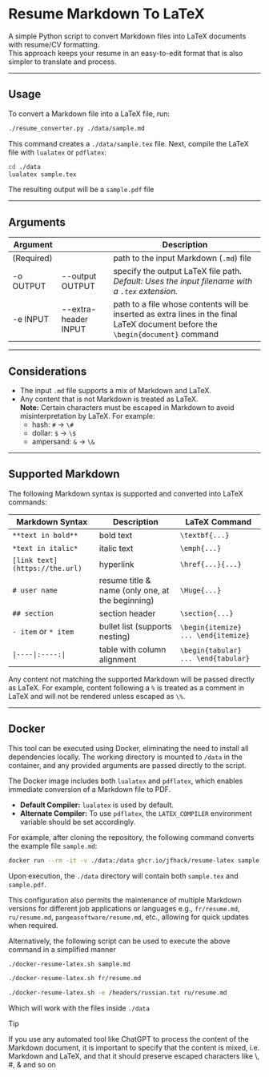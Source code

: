 # Resume Markdown To LaTeX

A simple Python script to convert Markdown files into LaTeX documents with resume/CV formatting.  
This approach keeps your resume in an easy-to-edit format that is also simpler to translate and process.

---

## Usage

To convert a Markdown file into a LaTeX file, run:

```sh
./resume_converter.py ./data/sample.md
```

This command creates a `./data/sample.tex` file. Next, compile the LaTeX file with `lualatex` or `pdflatex`:

```sh
cd ./data
lualatex sample.tex
```

The resulting output will be a `sample.pdf` file

---

## Arguments

| Argument | | Description |
|---|---|---|
| (Required) || path to the input Markdown (`.md`) file |
| -o OUTPUT | --output OUTPUT | specify the output LaTeX file path. <br> _Default: Uses the input filename with a `.tex` extension._ |
| -e INPUT  | --extra-header INPUT | path to a file whose contents will be inserted as extra lines in the final LaTeX document before the `\begin{document}` command |

---

## Considerations

- The input `.md` file supports a mix of Markdown and LaTeX.
- Any content that is not Markdown is treated as LaTeX.  
  **Note:** Certain characters must be escaped in Markdown to avoid misinterpretation by LaTeX. For example:
  - hash: `#` → `\#`
  - dollar: `$` → `\$`
  - ampersand: `&` → `\&`

---

## Supported Markdown

The following Markdown syntax is supported and converted into LaTeX commands:

| Markdown Syntax                | Description                                      | LaTeX Command       |
|--------------------------------|--------------------------------------------------|---------------------|
| `**text in bold**`             | bold text                                        | `\textbf{...}`      |
| `*text in italic*`             | italic text                                      | `\emph{...}`        |
| `[link text](https://the.url)` | hyperlink                                        | `\href{...}{...}`   |
| `# user name`                  | resume title & name (only one, at the beginning) | `\Huge{...}`        |
| `## section`                   | section header                                   | `\section{...}`     |
| `- item` or `* item`           | bullet list (supports nesting)                   | `\begin{itemize} ... \end{itemize}` |
| `\|----\|:----:\|`             | table with column alignment                      | `\begin{tabular} ... \end{tabular}` |

Any content not matching the supported Markdown will be passed directly as LaTeX. For example, content following a `%` is treated as a comment in LaTeX and will not be rendered unless escaped as `\%`.

---

## Docker

This tool can be executed using Docker, eliminating the need to install all dependencies locally. The working directory is mounted to `/data` in the container, and any provided arguments are passed directly to the script.

The Docker image includes both `lualatex` and `pdflatex`, which enables immediate conversion of a Markdown file to PDF.

- **Default Compiler:** `lualatex` is used by default.
- **Alternate Compiler:** To use `pdflatex`, the `LATEX_COMPILER` environment variable should be set accordingly.

For example, after cloning the repository, the following command converts the example file `sample.md`:

```sh
docker run --rm -it -v ./data:/data ghcr.io/jfhack/resume-latex sample.md
```

Upon execution, the `./data` directory will contain both `sample.tex` and `sample.pdf`.

This configuration also permits the maintenance of multiple Markdown versions for different job applications or languages e.g., `fr/resume.md`, `ru/resume.md`, `pangeasoftware/resume.md`, etc., allowing for quick updates when required.

Alternatively, the following script can be used to execute the above command in a simplified manner

```sh
./docker-resume-latex.sh sample.md
```

```sh
./docker-resume-latex.sh fr/resume.md
```

```sh
./docker-resume-latex.sh -e /headers/russian.txt ru/resume.md
```

Which will work with the files inside `./data`

> [!TIP]
> If you use any automated tool like ChatGPT to process the content of the Markdown document, it is important to specify that the content is mixed, i.e. Markdown and LaTeX, and that it should preserve escaped characters like \\, \#, \& and so on
